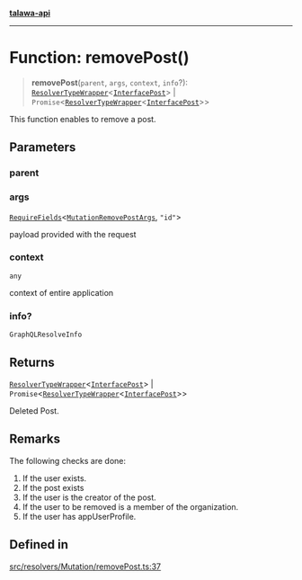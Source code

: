 [**talawa-api**](../../../../README.md)

***

# Function: removePost()

> **removePost**(`parent`, `args`, `context`, `info`?): [`ResolverTypeWrapper`](../../../../types/generatedGraphQLTypes/type-aliases/ResolverTypeWrapper.md)\<[`InterfacePost`](../../../../models/Post/interfaces/InterfacePost.md)\> \| `Promise`\<[`ResolverTypeWrapper`](../../../../types/generatedGraphQLTypes/type-aliases/ResolverTypeWrapper.md)\<[`InterfacePost`](../../../../models/Post/interfaces/InterfacePost.md)\>\>

This function enables to remove a post.

## Parameters

### parent

### args

[`RequireFields`](../../../../types/generatedGraphQLTypes/type-aliases/RequireFields.md)\<[`MutationRemovePostArgs`](../../../../types/generatedGraphQLTypes/type-aliases/MutationRemovePostArgs.md), `"id"`\>

payload provided with the request

### context

`any`

context of entire application

### info?

`GraphQLResolveInfo`

## Returns

[`ResolverTypeWrapper`](../../../../types/generatedGraphQLTypes/type-aliases/ResolverTypeWrapper.md)\<[`InterfacePost`](../../../../models/Post/interfaces/InterfacePost.md)\> \| `Promise`\<[`ResolverTypeWrapper`](../../../../types/generatedGraphQLTypes/type-aliases/ResolverTypeWrapper.md)\<[`InterfacePost`](../../../../models/Post/interfaces/InterfacePost.md)\>\>

Deleted Post.

## Remarks

The following checks are done:
1. If the user exists.
2. If the post exists
3. If the user is the creator of the post.
4. If the user to be removed is a member of the organization.
5. If the user has appUserProfile.

## Defined in

[src/resolvers/Mutation/removePost.ts:37](https://github.com/Suyash878/talawa-api/blob/095e6964ce2a06c1c30d1acf81b6162203f1db91/src/resolvers/Mutation/removePost.ts#L37)
